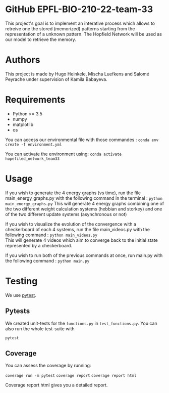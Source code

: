 # GitHub EPFL-BIO-210-22-team-33

This project's goal is to implement an interative process which allows to retreive one the stored (memorized) patterns starting from the representation of a unknown pattern. 
The Hopfield Network will be used as our model to retrieve the memory. 

# Authors
This project is made by Hugo Heinkele, Mischa Luefkens and Salomé Peyrache under supervision of Kamila Babayeva. 


# Requirements
- Python >= 3.5
- numpy
- matplotlib
- os

You can access our environmental file with those commandes : 
`conda env create -f environment.yml`

You can activate the environment using:
`conda activate hopefiled_network_team33`


# Usage

If you wish to generate the 4 energy graphs (vs time), run the file main_energy_graphs.py with the following command in the terminal :
`python main_energy_graphs.py` 
This will generate 4 energy graphs combining one of the two different weight calculation systems (hebbian and storkey) and one of the two different update systems (asynchronous or not)

If you wish to visualize the evolution of the convergence with a checkerboard of each 4 systems, run the file main_videos.py with the following command :
`python main_videos.py`       
This will generate 4 videos which aim to converge back to the initial state represented by a checkerboard.

If you wish to run both of the previous commands at once, run main.py with the following command :
`python main.py`


# Testing

We use [pytest](https://docs.pytest.org/en/6.2.x/contents.html).


## Pytests

We created unit-tests for the `functions.py` in `test_functions.py`. You can also run the whole test-suite with

```pytest```

## Coverage

You can assess the coverage by running:

`coverage run -m pytest`
`coverage report`
`coverage report html`

Coverage report html gives you a detailed report. 
